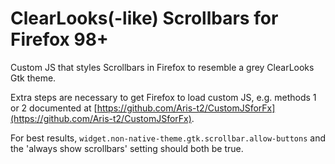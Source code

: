 # ClearLooks(-like) Scrollbars for Firefox 98+

Custom JS that styles Scrollbars in Firefox to resemble a grey ClearLooks Gtk theme.

Extra steps are necessary to get Firefox to load custom JS, e.g. methods 1 or 2
documented at [https://github.com/Aris-t2/CustomJSforFx](https://github.com/Aris-t2/CustomJSforFx).

For best results, `widget.non-native-theme.gtk.scrollbar.allow-buttons` and
the 'always show scrollbars' setting should both be true.
